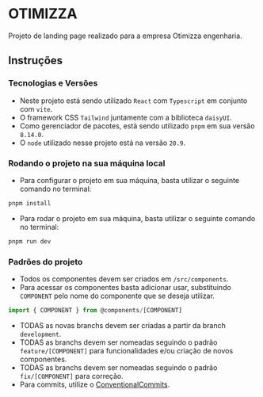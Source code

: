 # OTIMIZZA 

Projeto de landing page realizado para a empresa Otimizza engenharia.

## Instruções

### Tecnologias e Versões

- Neste projeto está sendo utilizado `React` com `Typescript` em conjunto com `vite`.
- O framework CSS `Tailwind` juntamente com a biblioteca `daisyUI`.
- Como gerenciador de pacotes, está sendo utilizado `pnpm` em sua versão `8.14.0`.
- O `node` utilizado nesse projeto está na versão `20.9`.

### Rodando o projeto na sua máquina local

- Para configurar o projeto em sua máquina, basta utilizar o seguinte comando no terminal:
```sh
pnpm install
```
- Para rodar o projeto em sua máquina, basta utilizar o seguinte comando no terminal:
```sh
pnpm run dev
```

### Padrões do projeto

- Todos os componentes devem ser criados em `/src/components`.
- Para acessar os componentes basta adicionar usar, substituindo `COMPONENT` pelo nome do componente que se deseja utilizar. 
```ts
import { COMPONENT } from @components/[COMPONENT]
```
- TODAS as novas branchs devem ser criadas a partir da branch `development`.
- TODAS as branchs devem ser nomeadas seguindo o padrão `feature/[COMPONENT]` para funcionalidades e/ou criação de novos componentes.
- TODAS as branchs devem ser nomeadas seguindo o padrão `fix/[COMPONENT]` para correção.
- Para commits, utilize o [ConventionalCommits](https://www.conventionalcommits.org/pt-br/v1.0.0-beta.4/).

